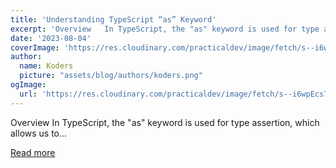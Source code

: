 ```yaml
---
title: 'Understanding TypeScript “as” Keyword'
excerpt: 'Overview   In TypeScript, the "as" keyword is used for type assertion, which allows us to...'
date: '2023-08-04'
coverImage: 'https://res.cloudinary.com/practicaldev/image/fetch/s--i6wpEcs7--/c_imagga_scale,f_auto,fl_progressive,h_420,q_auto,w_1000/https://dev-to-uploads.s3.amazonaws.com/uploads/articles/jaha71mccl3tg1ifvxsg.png'
author:
  name: Koders
  picture: "assets/blog/authors/koders.png"
ogImage:
  url: 'https://res.cloudinary.com/practicaldev/image/fetch/s--i6wpEcs7--/c_imagga_scale,f_auto,fl_progressive,h_420,q_auto,w_1000/https://dev-to-uploads.s3.amazonaws.com/uploads/articles/jaha71mccl3tg1ifvxsg.png'
---
```


Overview   In TypeScript, the "as" keyword is used for type assertion, which allows us to...

[Read more](https://dev.to/brainiacneit/understanding-typescript-as-keyword-11db)
